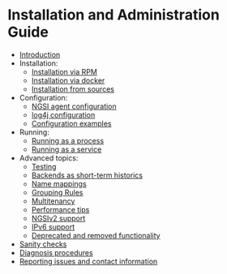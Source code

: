 # Installation and Administration Guide

* [Introduction](./introduction.md)
* Installation:
    * [Installation via RPM](./install_with_rpm.md)
    * [Installation via docker](./install_with_docker.md)
    * [Installation from sources](./install_from_sources.md)
* Configuration:
    * [NGSI agent configuration](./ngsi_agent_conf.md)
    * [log4j configuration](../../installation_and_administration_guide/log4j_conf.md)
    * [Configuration examples](./configuration_examples.md)
* Running:
    * [Running as a process](./running_as_process.md)
    * [Running as a service](./running_as_service.md)
* Advanced topics:
    * [Testing](./testing.md)
    * [Backends as short-term historics](./backends_as_sth.md)
    * [Name mappings](./name_mappings.md)
    * [Grouping Rules](./grouping_rules.md)
    * [Multitenancy](./multitenancy.md)
    * [Performance tips](./performance_tips.md)
    * [NGSIv2 support](./ngsiv2_support.md)
    * [IPv6 support](./ipv6_support.md)
    * [Deprecated and removed functionality](./deprecated_and_removed.md)
* [Sanity checks](./sanity_checks.md)
* [Diagnosis procedures](./diagnosis_procedures.md)
* [Reporting issues and contact information](./issues_and_contact.md)
